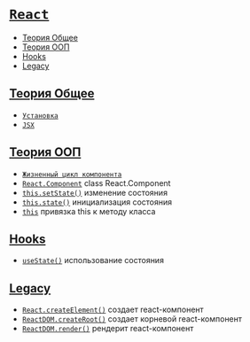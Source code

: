 # [`React`](../index.md)

- [Теория Общее](#теория-общее)
- [Теория ООП](#теория-ооп)
- [Hooks](#hooks)
- [Legacy](#legacy)

## [Теория Общее](#react)

- [`Установка`](<./Теория Общее/Установка.md>)
- [`JSX`](<./Теория Общее/JSX.md>)

## [Теория ООП](#react)

- [`Жизненный цикл компонента`](<./Теория ООП//Жизненный цикл компонента.md>)
- [`React.Component`](<./Теория ООП/React.Component.md>) class React.Component
- [`this.setState()`](<./Теория ООП/this.setState.md>) изменение состояния
- [`this.state()`](<./Теория ООП/this.state.md>) инициализация состояния
- [`this`](<./Теория ООП/this.md>) привязка this к методу класса

## [Hooks](#react)

- [`useState()`](./Hooks/useState.md) использование состояния

## [Legacy](#react)

- [`React.createElement()`](./Legacy/React.createElement.md) создает react-компонент
- [`ReactDOM.createRoot()`](./Legacy/ReactDOM.createRoot.md) создает корневой react-компонент
- [`ReactDOM.render()`](./Legacy/ReactDom.render.md) рендерит react-компонент
